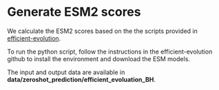 # Generate ESM2 scores
We calculate the ESM2 scores based on the the scripts provided in [efficient-evolution](https://github.com/brianhie/efficient-evolution.git). 

To run the python script, follow the instructions in the efficient-evolution github to install the environment and download the ESM models. 


The input and output data are available in **data/zeroshot_prediction/efficient_evoluation_BH**. 
